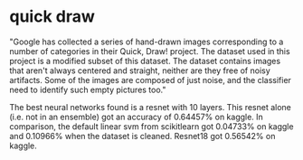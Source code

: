# quick draw
"Google has collected a series of hand-drawn images corresponding to a number of categories in their Quick, Draw! project. The dataset used in this project is a modified subset of this dataset. The dataset contains images that aren't always centered and straight, neither are they free of noisy artifacts. Some of the images are composed of just noise, and the classifier need to identify such empty pictures too."

The best neural networks found is a resnet with 10 layers. This resnet alone (i.e. not in an ensemble) got an accuracy of 0.64457% on kaggle.
In comparison, the default linear svm from scikitlearn got 0.04733% on kaggle and 0.10966% when the dataset is cleaned. Resnet18 got 0.56542% on kaggle.
